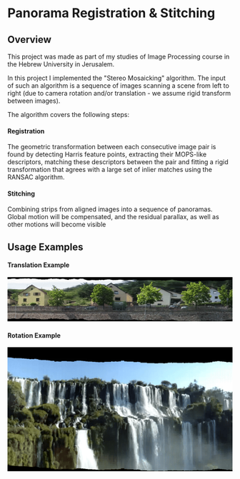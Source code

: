 # Panorama Registration & Stitching
## Overview
This project was made as part of my studies of Image Processing course in the Hebrew University in Jerusalem.

In this project I implemented the "Stereo Mosaicking" algorithm. The input of such an algorithm is a sequence of images 
scanning a scene from left to right (due to camera rotation and/or translation -
we assume rigid transform between images).

The algorithm covers the following steps:
#### Registration 
The geometric transformation between each consecutive image pair is found by detecting Harris feature points, extracting their MOPS-like descriptors, matching these descriptors
between the pair and fitting a rigid transformation that agrees with a large set of inlier matches
using the RANSAC algorithm. 
#### Stitching
Combining strips from aligned images into a sequence of panoramas. Global motion will
be compensated, and the residual parallax, as well as other motions will become visible

## Usage Examples
#### Translation Example

![Alt Text](Examples/translation-output-example.gif)

#### Rotation Example

![Alt Text](Examples/rotation-output-example.gif)